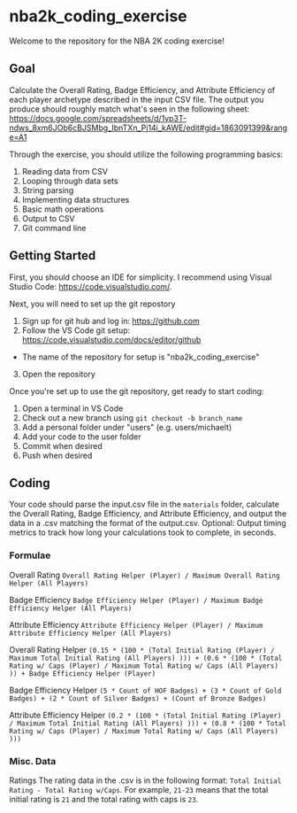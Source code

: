 # nba2k_coding_exercise
Welcome to the repository for the NBA 2K coding exercise! 

## Goal
Calculate the Overall Rating, Badge Efficiency, and Attribute Efficiency of each player archetype described in the input CSV file. The output you produce should roughly match what's seen in the following sheet: https://docs.google.com/spreadsheets/d/1yp3T-ndws_8xm6JOb6cBJSMbg_IbnTXn_Pj14i_kAWE/edit#gid=1863091399&range=A1

Through the exercise, you should utilize the following programming basics:
1. Reading data from CSV
2. Looping through data sets
3. String parsing
4. Implementing data structures
5. Basic math operations
6. Output to CSV
7. Git command line

## Getting Started
First, you should choose an IDE for simplicity. I recommend using Visual Studio Code: https://code.visualstudio.com/.

Next, you will need to set up the git repostory
1. Sign up for git hub and log in: https://github.com
2. Follow the VS Code git setup: https://code.visualstudio.com/docs/editor/github
- The name of the repository for setup is "nba2k_coding_exercise"
3. Open the repository

Once you're set up to use the git repository, get ready to start coding:
1. Open a terminal in VS Code
2. Check out a new branch using `git checkout -b branch_name`
3. Add a personal folder under "users" (e.g. users/michaelt)
4. Add your code to the user folder
5. Commit when desired
6. Push when desired

## Coding
Your code should parse the input.csv file in the `materials` folder, calculate the Overall Rating, Badge Efficiency, and Attribute Efficiency, and output the data in a .csv matching the format of the output.csv. Optional: Output timing metrics to track how long your calculations took to complete, in seconds.

### Formulae
Overall Rating
`Overall Rating Helper (Player) / Maximum Overall Rating Helper (All Players)`

Badge Efficiency
`Badge Efficiency Helper (Player) / Maximum Badge Efficiency Helper (All Players)`

Attribute Efficiency
`Attribute Efficiency Helper (Player) / Maximum Attribute Efficiency Helper (All Players)`

Overall Rating Helper
`(0.15 * (100 * (Total Initial Rating (Player) / Maximum Total Initial Rating (All Players) ))) + (0.6 * (100 * (Total Rating w/ Caps (Player) / Maximum Total Rating w/ Caps (All Players) )) + Badge Efficiency Helper (Player)`

Badge Efficiency Helper
`(5 * Count of HOF Badges) + (3 * Count of Gold Badges) + (2 * Count of Silver Badges) + (Count of Bronze Badges)`

Attribute Efficiency Helper
`(0.2 * (100 * (Total Initial Rating (Player) / Maximum Total Initial Rating (All Players) ))) + (0.8 * (100 * Total Rating w/ Caps (Player) / Maximum Total Rating w/ Caps (All Players) )))`

### Misc. Data
Ratings
The rating data in the .csv is in the following format: `Total Initial Rating - Total Rating w/Caps`. For example, `21-23` means that the total initial rating is `21` and the total rating with caps is `23`.
